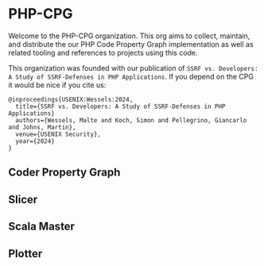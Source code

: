 # PHP-CPG

Welcome to the PHP-CPG organization. This org aims to collect, maintain, and distribute the our PHP Code Property Graph implementation as well as related tooling and references to projects using this code.

This organization was founded with our publication of `SSRF vs. Developers: A Study of SSRF-Defenses in PHP Applications`. If you depend on the CPG it would be nice if you cite us:

```
@inproceedings{USENIX:Wessels:2024,
  title={SSRF vs. Developers: A Study of SSRF-Defenses in PHP Applications}
  authors={Wessels, Malte and Koch, Simon and Pellegrino, Giancarlo and Johns, Martin},
  venue={USENIX Security},
  year={2024}
}
``` 

## Coder  Property Graph

## Slicer

## Scala Master

## Plotter


